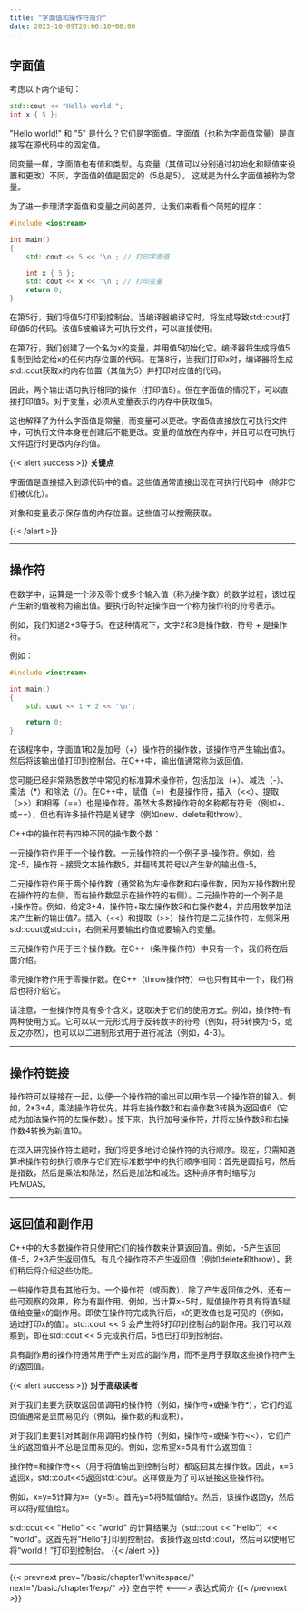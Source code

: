 ```yaml
---
title: "字面值和操作符简介"
date: 2023-10-09T20:06:10+08:00
---
```


## 字面值

考虑以下两个语句：

```C++
std::cout << "Hello world!";
int x { 5 };
```

"Hello world!" 和 "5" 是什么？它们是字面值。字面值（也称为字面值常量）是直接写在源代码中的固定值。

同变量一样，字面值也有值和类型。与变量（其值可以分别通过初始化和赋值来设置和更改）不同，字面值的值是固定的（5总是5）。
这就是为什么字面值被称为常量。

为了进一步理清字面值和变量之间的差异，让我们来看看个简短的程序：

```C++
#include <iostream>

int main()
{
    std::cout << 5 << '\n'; // 打印字面值

    int x { 5 };
    std::cout << x << '\n'; // 打印变量
    return 0;
}
```

在第5行，我们将值5打印到控制台。当编译器编译它时，将生成导致std::cout打印值5的代码。该值5被编译为可执行文件，可以直接使用。

在第7行，我们创建了一个名为x的变量，并用值5初始化它。编译器将生成将值5复制到给定给x的任何内存位置的代码。在第8行，当我们打印x时，编译器将生成std::cout获取x的内存位置（其值为5）并打印对应值的代码。

因此，两个输出语句执行相同的操作（打印值5）。但在字面值的情况下，可以直接打印值5。对于变量，必须从变量表示的内存中获取值5。

这也解释了为什么字面值是常量，而变量可以更改。字面值直接放在可执行文件中，可执行文件本身在创建后不能更改。变量的值放在内存中，并且可以在可执行文件运行时更改内存的值。

{{< alert success >}}
**关键点**

字面值是直接插入到源代码中的值。这些值通常直接出现在可执行代码中（除非它们被优化）。

对象和变量表示保存值的内存位置。这些值可以按需获取。

{{< /alert >}}

***
## 操作符

在数学中，运算是一个涉及零个或多个输入值（称为操作数）的数学过程，该过程产生新的值被称为输出值。要执行的特定操作由一个称为操作符的符号表示。

例如，我们知道2+3等于5。在这种情况下，文字2和3是操作数，符号 + 是操作符。

例如：

```C++
#include <iostream>

int main()
{
    std::cout << 1 + 2 << '\n';

    return 0;
}
```

在该程序中，字面值1和2是加号（+）操作符的操作数，该操作符产生输出值3。然后将该输出值打印到控制台。在C++中，输出值通常称为返回值。

您可能已经非常熟悉数学中常见的标准算术操作符，包括加法（+）、减法（-）、乘法（*）和除法（/）。在C++中，赋值（=）也是操作符，插入（<<）、提取（>>）和相等（==）也是操作符。虽然大多数操作符的名称都有符号（例如+、或==），但也有许多操作符是关键字（例如new、delete和throw）。

C++中的操作符有四种不同的操作数个数：

一元操作符作用于一个操作数。一元操作符的一个例子是-操作符。例如，给定-5，操作符 - 接受文本操作数5，并翻转其符号以产生新的输出值-5。

二元操作符作用于两个操作数（通常称为左操作数和右操作数，因为左操作数出现在操作符的左侧，而右操作数显示在操作符的右侧）。二元操作符的一个例子是+操作符。例如，给定3+4，操作符+取左操作数3和右操作数4，并应用数学加法来产生新的输出值7。插入（<<）和提取（>>）操作符是二元操作符，左侧采用std::cout或std::cin，右侧采用要输出的值或要输入的变量。

三元操作符作用于三个操作数。在C++（条件操作符）中只有一个，我们将在后面介绍。

零元操作符作用于零操作数。在C++（throw操作符）中也只有其中一个，我们稍后也将介绍它。

请注意，一些操作符具有多个含义，这取决于它们的使用方式。例如，操作符-有两种使用方式。它可以以一元形式用于反转数字的符号（例如，将5转换为-5，或反之亦然），也可以以二进制形式用于进行减法（例如，4-3）。

***
## 操作符链接

操作符可以链接在一起，以便一个操作符的输出可以用作另一个操作符的输入。例如，2*3+4，乘法操作符优先，并将左操作数2和右操作数3转换为返回值6（它成为加法操作符的左操作数）。接下来，执行加号操作符，并将左操作数6和右操作数4转换为新值10。

在深入研究操作符主题时，我们将更多地讨论操作符的执行顺序。现在，只需知道算术操作符的执行顺序与它们在标准数学中的执行顺序相同：首先是圆括号，然后是指数，然后是乘法和除法，然后是加法和减法。这种排序有时缩写为PEMDAS。

***
## 返回值和副作用

C++中的大多数操作符只使用它们的操作数来计算返回值。例如，-5产生返回值-5，2+3产生返回值5。有几个操作符不产生返回值（例如delete和throw）。我们稍后将介绍这些功能。

一些操作符具有其他行为。一个操作符（或函数），除了产生返回值之外，还有一些可观察的效果，称为有副作用。例如，当计算x=5时，赋值操作符具有将值5赋值给变量x的副作用。即使在操作符完成执行后，x的更改值也是可见的（例如，通过打印x的值）。std::cout << 5 会产生将5打印到控制台的副作用。我们可以观察到，即在std::cout << 5 完成执行后，5也已打印到控制台。

具有副作用的操作符通常用于产生对应的副作用，而不是用于获取这些操作符产生的返回值。

{{< alert success >}}
**对于高级读者**

对于我们主要为获取返回值调用的操作符（例如，操作符+或操作符*），它们的返回值通常是显而易见的（例如，操作数的和或积）。

对于我们主要针对其副作用调用的操作符（例如，操作符=或操作符<<），它们产生的返回值并不总是显而易见的。例如，您希望x=5具有什么返回值？

操作符=和操作符<<（用于将值输出到控制台时）都返回其左操作数。因此，x=5返回x，std::cout<<5返回std:∶cout。这样做是为了可以链接这些操作符。

例如，x=y=5计算为x=（y=5）。首先y=5将5赋值给y。然后，该操作返回y，然后可以将y赋值给x。

std::cout << "Hello" << "world" 的计算结果为（std::cout << "Hello"）<< "world"。这首先将“Hello”打印到控制台。该操作返回std::cout，然后可以使用它将“world！”打印到控制台。
{{< /alert >}}

***
{{< prevnext prev="/basic/chapter1/whitespace/" next="/basic/chapter1/exp/" >}}
空白字符
<--->
表达式简介
{{< /prevnext >}}